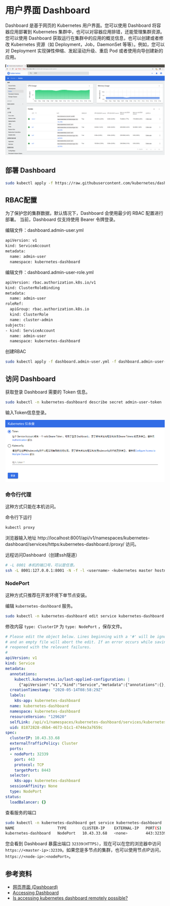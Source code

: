 # 用户界面 Dashboard

Dashboard 是基于网页的 Kubernetes 用户界面。您可以使用 Dashboard 将容器应用部署到 Kubernetes 集群中，也可以对容器应用排错，还能管理集群资源。您可以使用 Dashboard 获取运行在集群中的应用的概览信息，也可以创建或者修改 Kubernetes 资源（如 Deployment，Job，DaemonSet 等等）。例如，您可以对 Deployment 实现弹性伸缩、发起滚动升级、重启 Pod 或者使用向导创建新的应用。

![](dashboard.png)

## 部署 Dashboard
```bash
sudo kubectl apply -f https://raw.githubusercontent.com/kubernetes/dashboard/v2.0.0/aio/deploy/recommended.yaml
```

## RBAC配置
为了保护您的集群数据，默认情况下，Dashboard 会使用最少的 RBAC 配置进行部署。 当前，Dashboard 仅支持使用 Bearer 令牌登录。 

编辑文件：dashboard.admin-user.yml
```bash
apiVersion: v1
kind: ServiceAccount
metadata:
  name: admin-user
  namespace: kubernetes-dashboard
```

编辑文件：dashboard.admin-user-role.yml
```bash
apiVersion: rbac.authorization.k8s.io/v1
kind: ClusterRoleBinding
metadata:
  name: admin-user
roleRef:
  apiGroup: rbac.authorization.k8s.io
  kind: ClusterRole
  name: cluster-admin
subjects:
- kind: ServiceAccount
  name: admin-user
  namespace: kubernetes-dashboard
```

创建RBAC
```bash
sudo kubectl apply -f dashboard.admin-user.yml -f dashboard.admin-user-role.yml
```

## 访问 Dashboard

获取登录 Dashboard 需要的 Token 信息。
```bash
sudo kubectl -n kubernetes-dashboard describe secret admin-user-token | grep ^token
```
输入Token信息登录。

![](login-token.png)

### 命令行代理
这种方式只能在本机访问。

命令行下运行
```bash
kubectl proxy
```

浏览器输入地址 http://localhost:8001/api/v1/namespaces/kubernetes-dashboard/services/https:kubernetes-dashboard:/proxy/ 访问。

远程访问Dashboard（创建ssh隧道）
```bash
# -L 8001 本机的端口号，可以是任意。
ssh -L 8001:127.0.0.1:8001 -N -f -l <username> <kubernetes master hostname or ip> 
```

### NodePort
这种方式只推荐在开发环境下单节点安装。

编辑 ```kubernetes-dashboard``` 服务。
```bash
sudo kubectl -n kubernetes-dashboard edit service kubernetes-dashboard
```

修改内容 ```type: ClusterIP``` 为 ```type: NodePort``` ，保存文件。
```yaml
# Please edit the object below. Lines beginning with a '#' will be ignored,
# and an empty file will abort the edit. If an error occurs while saving this file will be
# reopened with the relevant failures.
#
apiVersion: v1
kind: Service
metadata:
  annotations:
    kubectl.kubernetes.io/last-applied-configuration: |
      {"apiVersion":"v1","kind":"Service","metadata":{"annotations":{},"labels":{"k8s-app":"kubernetes-dashboard"},"name":"kubernete
  creationTimestamp: "2020-05-14T08:58:29Z"
  labels:
    k8s-app: kubernetes-dashboard
  name: kubernetes-dashboard
  namespace: kubernetes-dashboard
  resourceVersion: "129620"
  selfLink: /api/v1/namespaces/kubernetes-dashboard/services/kubernetes-dashboard
  uid: 81872828-d6b4-4673-b1c1-4744e3a7659c
spec:
  clusterIP: 10.43.33.68
  externalTrafficPolicy: Cluster
  ports:
  - nodePort: 32339
    port: 443
    protocol: TCP
    targetPort: 8443
  selector:
    k8s-app: kubernetes-dashboard
  sessionAffinity: None
  type: NodePort
status:
  loadBalancer: {}
```

查看服务的端口
```bash
sudo kubectl -n kubernetes-dashboard get service kubernetes-dashboard
NAME                   TYPE       CLUSTER-IP    EXTERNAL-IP   PORT(S)         AGE
kubernetes-dashboard   NodePort   10.43.33.68   <none>        443:32339/TCP   2d
```
您会看到 Dashboard 暴露出端口 ```32339(HTTPS)```，现在可以在您的浏览器中访问```https://<master-ip>:32339```。如果您是多节点的集群，也可以使用节点IP访问，```https://<node-ip>:<nodePort>```。

## 参考资料
* [网页界面 (Dashboard)](https://kubernetes.io/zh/docs/tasks/access-application-cluster/web-ui-dashboard/)
* [Accessing Dashboard](https://github.com/kubernetes/dashboard/blob/master/docs/user/accessing-dashboard/README.md)
* [Is accessing kubernetes dashboard remotely possible?](https://www.edureka.co/community/31282/is-accessing-kubernetes-dashboard-remotely-possible)
